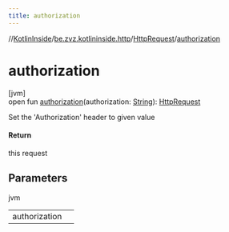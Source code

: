 ```yaml
---
title: authorization
---
```

//[KotlinInside](../../../index.html)/[be.zvz.kotlininside.http](../index.html)/[HttpRequest](index.html)/[authorization](authorization.html)



# authorization



[jvm]\
open fun [authorization](authorization.html)(authorization: [String](https://docs.oracle.com/javase/7/docs/api/java/lang/String.html)): [HttpRequest](index.html)



Set the 'Authorization' header to given value



#### Return



this request



## Parameters


jvm

| | |
|---|---|
| authorization |  |




